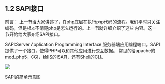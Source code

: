 1.2 SAPI接口
-------------
前言：
上一节给大家讲述了，在php底层在执行php代码的流程。我们平时只关注编码，但是根本不清楚php是怎么运行的。上一节就详细介绍了这些
内容。这一节开始给大家介绍SAPI接口。

SAPI:Server Application Programming Interface 服务器端应用编程端口。SAPI提供了一个接口，使得PHP可以和其他应用进行交互数据。
常见的给apache的mod_php5，CGI，给IIS的ISAPI，还有Shell的CLI。

<img src="http://www.nowamagic.net/librarys/images/201202/2012_02_02_10.png" />

SAPI的简单示意图
